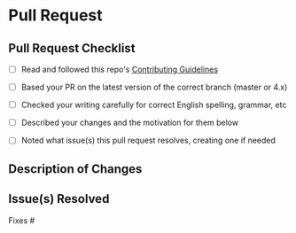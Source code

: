<!--- Before submitting your pull request, --->
<!--- please complete as much as possible of the following checklist: --->
# Pull Request

## Pull Request Checklist

* [ ] Read and followed this repo's [Contributing Guidelines](https://github.com/spyder-ide/spyder/blob/master/CONTRIBUTING.md)
* [ ] Based your PR on the latest version of the correct branch (master or 4.x)
* [ ] Checked your writing carefully for correct English spelling, grammar, etc
* [ ] Described your changes and the motivation for them below
* [ ] Noted what issue(s) this pull request resolves, creating one if needed



## Description of Changes

<!--- Describe what you've changed and why. --->




## Issue(s) Resolved

<!--- Pull requests should typically resolve at least one—preferably only one—
<!--- outstanding issue; create a new one if no relevant issue exists.
<!--- List the issue(s) below, in the form "Fixes #1234" . One per line.--->

Fixes #


<!--- Thanks for your help making Spyder --->
<!--- and its documentation better for everyone! --->
